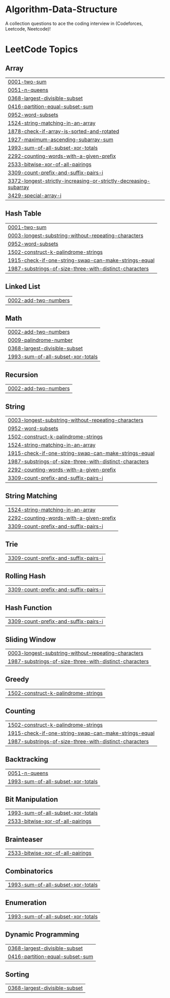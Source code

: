 # Algorithm-Data-Structure
A collection questions to ace the coding interview in (Codeforces, Leetcode, Neetcode)! 
<!---LeetCode Topics Start-->
# LeetCode Topics
## Array
|  |
| ------- |
| [0001-two-sum](https://github.com/mostafa20021212/Algorithm-Data-Structure/tree/master/0001-two-sum) |
| [0051-n-queens](https://github.com/mostafa20021212/Algorithm-Data-Structure/tree/master/0051-n-queens) |
| [0368-largest-divisible-subset](https://github.com/mostafa20021212/Algorithm-Data-Structure/tree/master/0368-largest-divisible-subset) |
| [0416-partition-equal-subset-sum](https://github.com/mostafa20021212/Algorithm-Data-Structure/tree/master/0416-partition-equal-subset-sum) |
| [0952-word-subsets](https://github.com/mostafa20021212/Algorithm-Data-Structure/tree/master/0952-word-subsets) |
| [1524-string-matching-in-an-array](https://github.com/mostafa20021212/Algorithm-Data-Structure/tree/master/1524-string-matching-in-an-array) |
| [1878-check-if-array-is-sorted-and-rotated](https://github.com/mostafa20021212/Algorithm-Data-Structure/tree/master/1878-check-if-array-is-sorted-and-rotated) |
| [1927-maximum-ascending-subarray-sum](https://github.com/mostafa20021212/Algorithm-Data-Structure/tree/master/1927-maximum-ascending-subarray-sum) |
| [1993-sum-of-all-subset-xor-totals](https://github.com/mostafa20021212/Algorithm-Data-Structure/tree/master/1993-sum-of-all-subset-xor-totals) |
| [2292-counting-words-with-a-given-prefix](https://github.com/mostafa20021212/Algorithm-Data-Structure/tree/master/2292-counting-words-with-a-given-prefix) |
| [2533-bitwise-xor-of-all-pairings](https://github.com/mostafa20021212/Algorithm-Data-Structure/tree/master/2533-bitwise-xor-of-all-pairings) |
| [3309-count-prefix-and-suffix-pairs-i](https://github.com/mostafa20021212/Algorithm-Data-Structure/tree/master/3309-count-prefix-and-suffix-pairs-i) |
| [3372-longest-strictly-increasing-or-strictly-decreasing-subarray](https://github.com/mostafa20021212/Algorithm-Data-Structure/tree/master/3372-longest-strictly-increasing-or-strictly-decreasing-subarray) |
| [3429-special-array-i](https://github.com/mostafa20021212/Algorithm-Data-Structure/tree/master/3429-special-array-i) |
## Hash Table
|  |
| ------- |
| [0001-two-sum](https://github.com/mostafa20021212/Algorithm-Data-Structure/tree/master/0001-two-sum) |
| [0003-longest-substring-without-repeating-characters](https://github.com/mostafa20021212/Algorithm-Data-Structure/tree/master/0003-longest-substring-without-repeating-characters) |
| [0952-word-subsets](https://github.com/mostafa20021212/Algorithm-Data-Structure/tree/master/0952-word-subsets) |
| [1502-construct-k-palindrome-strings](https://github.com/mostafa20021212/Algorithm-Data-Structure/tree/master/1502-construct-k-palindrome-strings) |
| [1915-check-if-one-string-swap-can-make-strings-equal](https://github.com/mostafa20021212/Algorithm-Data-Structure/tree/master/1915-check-if-one-string-swap-can-make-strings-equal) |
| [1987-substrings-of-size-three-with-distinct-characters](https://github.com/mostafa20021212/Algorithm-Data-Structure/tree/master/1987-substrings-of-size-three-with-distinct-characters) |
## Linked List
|  |
| ------- |
| [0002-add-two-numbers](https://github.com/mostafa20021212/Algorithm-Data-Structure/tree/master/0002-add-two-numbers) |
## Math
|  |
| ------- |
| [0002-add-two-numbers](https://github.com/mostafa20021212/Algorithm-Data-Structure/tree/master/0002-add-two-numbers) |
| [0009-palindrome-number](https://github.com/mostafa20021212/Algorithm-Data-Structure/tree/master/0009-palindrome-number) |
| [0368-largest-divisible-subset](https://github.com/mostafa20021212/Algorithm-Data-Structure/tree/master/0368-largest-divisible-subset) |
| [1993-sum-of-all-subset-xor-totals](https://github.com/mostafa20021212/Algorithm-Data-Structure/tree/master/1993-sum-of-all-subset-xor-totals) |
## Recursion
|  |
| ------- |
| [0002-add-two-numbers](https://github.com/mostafa20021212/Algorithm-Data-Structure/tree/master/0002-add-two-numbers) |
## String
|  |
| ------- |
| [0003-longest-substring-without-repeating-characters](https://github.com/mostafa20021212/Algorithm-Data-Structure/tree/master/0003-longest-substring-without-repeating-characters) |
| [0952-word-subsets](https://github.com/mostafa20021212/Algorithm-Data-Structure/tree/master/0952-word-subsets) |
| [1502-construct-k-palindrome-strings](https://github.com/mostafa20021212/Algorithm-Data-Structure/tree/master/1502-construct-k-palindrome-strings) |
| [1524-string-matching-in-an-array](https://github.com/mostafa20021212/Algorithm-Data-Structure/tree/master/1524-string-matching-in-an-array) |
| [1915-check-if-one-string-swap-can-make-strings-equal](https://github.com/mostafa20021212/Algorithm-Data-Structure/tree/master/1915-check-if-one-string-swap-can-make-strings-equal) |
| [1987-substrings-of-size-three-with-distinct-characters](https://github.com/mostafa20021212/Algorithm-Data-Structure/tree/master/1987-substrings-of-size-three-with-distinct-characters) |
| [2292-counting-words-with-a-given-prefix](https://github.com/mostafa20021212/Algorithm-Data-Structure/tree/master/2292-counting-words-with-a-given-prefix) |
| [3309-count-prefix-and-suffix-pairs-i](https://github.com/mostafa20021212/Algorithm-Data-Structure/tree/master/3309-count-prefix-and-suffix-pairs-i) |
## String Matching
|  |
| ------- |
| [1524-string-matching-in-an-array](https://github.com/mostafa20021212/Algorithm-Data-Structure/tree/master/1524-string-matching-in-an-array) |
| [2292-counting-words-with-a-given-prefix](https://github.com/mostafa20021212/Algorithm-Data-Structure/tree/master/2292-counting-words-with-a-given-prefix) |
| [3309-count-prefix-and-suffix-pairs-i](https://github.com/mostafa20021212/Algorithm-Data-Structure/tree/master/3309-count-prefix-and-suffix-pairs-i) |
## Trie
|  |
| ------- |
| [3309-count-prefix-and-suffix-pairs-i](https://github.com/mostafa20021212/Algorithm-Data-Structure/tree/master/3309-count-prefix-and-suffix-pairs-i) |
## Rolling Hash
|  |
| ------- |
| [3309-count-prefix-and-suffix-pairs-i](https://github.com/mostafa20021212/Algorithm-Data-Structure/tree/master/3309-count-prefix-and-suffix-pairs-i) |
## Hash Function
|  |
| ------- |
| [3309-count-prefix-and-suffix-pairs-i](https://github.com/mostafa20021212/Algorithm-Data-Structure/tree/master/3309-count-prefix-and-suffix-pairs-i) |
## Sliding Window
|  |
| ------- |
| [0003-longest-substring-without-repeating-characters](https://github.com/mostafa20021212/Algorithm-Data-Structure/tree/master/0003-longest-substring-without-repeating-characters) |
| [1987-substrings-of-size-three-with-distinct-characters](https://github.com/mostafa20021212/Algorithm-Data-Structure/tree/master/1987-substrings-of-size-three-with-distinct-characters) |
## Greedy
|  |
| ------- |
| [1502-construct-k-palindrome-strings](https://github.com/mostafa20021212/Algorithm-Data-Structure/tree/master/1502-construct-k-palindrome-strings) |
## Counting
|  |
| ------- |
| [1502-construct-k-palindrome-strings](https://github.com/mostafa20021212/Algorithm-Data-Structure/tree/master/1502-construct-k-palindrome-strings) |
| [1915-check-if-one-string-swap-can-make-strings-equal](https://github.com/mostafa20021212/Algorithm-Data-Structure/tree/master/1915-check-if-one-string-swap-can-make-strings-equal) |
| [1987-substrings-of-size-three-with-distinct-characters](https://github.com/mostafa20021212/Algorithm-Data-Structure/tree/master/1987-substrings-of-size-three-with-distinct-characters) |
## Backtracking
|  |
| ------- |
| [0051-n-queens](https://github.com/mostafa20021212/Algorithm-Data-Structure/tree/master/0051-n-queens) |
| [1993-sum-of-all-subset-xor-totals](https://github.com/mostafa20021212/Algorithm-Data-Structure/tree/master/1993-sum-of-all-subset-xor-totals) |
## Bit Manipulation
|  |
| ------- |
| [1993-sum-of-all-subset-xor-totals](https://github.com/mostafa20021212/Algorithm-Data-Structure/tree/master/1993-sum-of-all-subset-xor-totals) |
| [2533-bitwise-xor-of-all-pairings](https://github.com/mostafa20021212/Algorithm-Data-Structure/tree/master/2533-bitwise-xor-of-all-pairings) |
## Brainteaser
|  |
| ------- |
| [2533-bitwise-xor-of-all-pairings](https://github.com/mostafa20021212/Algorithm-Data-Structure/tree/master/2533-bitwise-xor-of-all-pairings) |
## Combinatorics
|  |
| ------- |
| [1993-sum-of-all-subset-xor-totals](https://github.com/mostafa20021212/Algorithm-Data-Structure/tree/master/1993-sum-of-all-subset-xor-totals) |
## Enumeration
|  |
| ------- |
| [1993-sum-of-all-subset-xor-totals](https://github.com/mostafa20021212/Algorithm-Data-Structure/tree/master/1993-sum-of-all-subset-xor-totals) |
## Dynamic Programming
|  |
| ------- |
| [0368-largest-divisible-subset](https://github.com/mostafa20021212/Algorithm-Data-Structure/tree/master/0368-largest-divisible-subset) |
| [0416-partition-equal-subset-sum](https://github.com/mostafa20021212/Algorithm-Data-Structure/tree/master/0416-partition-equal-subset-sum) |
## Sorting
|  |
| ------- |
| [0368-largest-divisible-subset](https://github.com/mostafa20021212/Algorithm-Data-Structure/tree/master/0368-largest-divisible-subset) |
<!---LeetCode Topics End-->
